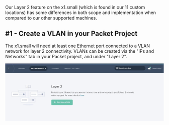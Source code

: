 <!--<meta>
{
    "title":"Layer 2 on x1.small",
    "description":"How to configure layer 2 on x1.small",
    "date": "2019/10/25",
    "tag":["layer 2", "networking", "advanced", "x1.small"]
}
</meta>-->

Our Layer 2 feature on the x1.small (which is found in our 11 custom locations) has some differences in both scope and implementation when compared to our other supported machines.

## #1 - Create a VLAN in your Packet Project

The x1.small will need at least one Ethernet port connected to a VLAN network for layer 2
connectivity. VLANs can be created via the "IPs and Networks" tab in your Packet project,
and under "Layer 2".

![create-vlan](images/layer-2-on-x1.small/create_vlan.jpg)